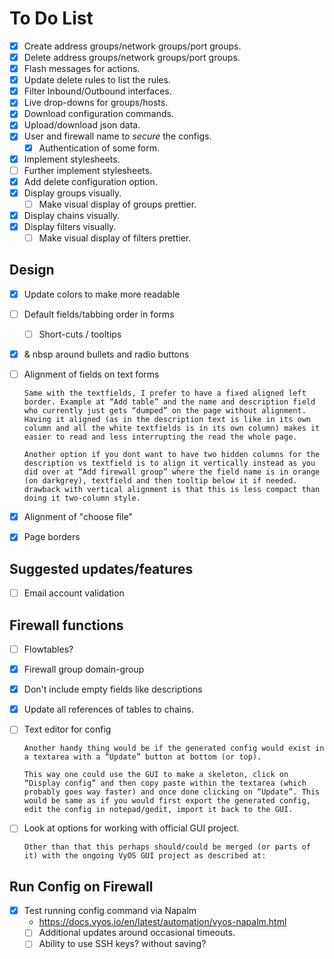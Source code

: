 # To Do List

- [x] Create address groups/network groups/port groups.
- [x] Delete address groups/network groups/port groups.
- [x] Flash messages for actions.
- [x] Update delete rules to list the rules.
- [x] Filter Inbound/Outbound interfaces.
- [x] Live drop-downs for groups/hosts.
- [x] Download configuration commands.
- [x] Upload/download json data.
- [x] User and firewall name to *secure* the configs.
  - [x] Authentication of some form.
- [x] Implement stylesheets.
- [ ] Further implement stylesheets.
- [x] Add delete configuration option.
- [x] Display groups visually.
  - [ ] Make visual display of groups prettier.
- [x] Display chains visually.
- [x] Display filters visually.
  - [ ] Make visual display of filters prettier.

## Design

- [x] Update colors to make more readable
- [ ] Default fields/tabbing order in forms
  - [ ] Short-cuts / tooltips
- [x] & nbsp around bullets and radio buttons
- [ ] Alignment of fields on text forms

      Same with the textfields, I prefer to have a fixed aligned left border. Example at “Add table” and the name and description field who currently just gets “dumped” on the page without alignment. Having it aligned (as in the description text is like in its own column and all the white textfields is in its own column) makes it easier to read and less interrupting the read the whole page.

      Another option if you dont want to have two hidden columns for the description vs textfield is to align it vertically instead as you did over at “Add firewall group” where the field name is in orange (on darkgrey), textfield and then tooltip below it if needed. drawback with vertical alignment is that this is less compact than doing it two-column style.

- [x] Alignment of "choose file"
- [x] Page borders

## Suggested updates/features

- [ ] Email account validation

## Firewall functions

- [ ] Flowtables?
- [x] Firewall group domain-group
- [x] Don't include empty fields like descriptions
- [x] Update all references of tables to chains.
- [ ] Text editor for config

      Another handy thing would be if the generated config would exist in a textarea with a “Update” button at bottom (or top).

      This way one could use the GUI to make a skeleton, click on “Display config” and then copy paste within the textarea (which probably goes way faster) and once done clicking on “Update”. This would be same as if you would first export the generated config, edit the config in notepad/gedit, import it back to the GUI.

- [ ] Look at options for working with official GUI project.

      Other than that this perhaps should/could be merged (or parts of it) with the ongoing VyOS GUI project as described at:

## Run Config on Firewall

- [x] Test running config command via Napalm
  - <https://docs.vyos.io/en/latest/automation/vyos-napalm.html>
  - [ ] Additional updates around occasional timeouts.
  - [ ] Ability to use SSH keys? without saving?
